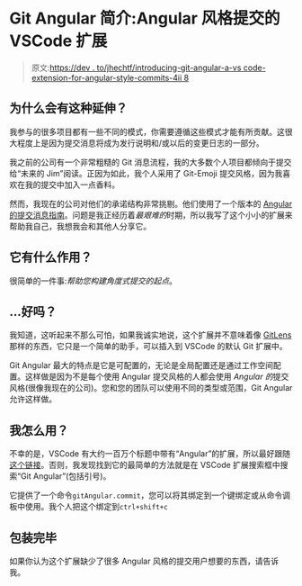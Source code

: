 # Git Angular 简介:Angular 风格提交的 VSCode 扩展

> 原文:[https://dev . to/jhechtf/introducing-git-angular-a-vs code-extension-for-angular-style-commits-4ii 8](https://dev.to/jhechtf/introducing-git-angular-a-vscode-extension-for-angular-style-commits-4ii8)

## [](#why-does-this-extension-exist)为什么会有这种延伸？

我参与的很多项目都有一些不同的模式，你需要遵循这些模式才能有所贡献。这很大程度上是因为提交消息将成为发行说明和/或以后的变更日志的一部分。

我之前的公司有一个非常粗糙的 Git 消息流程，我的大多数个人项目都倾向于提交给“未来的 Jim”阅读。正因为如此，我个人采用了 Git-Emoji 提交风格，因为我喜欢在我的提交中加入一点香料。

然而，我现在的公司对他们的承诺结构非常挑剔。他们使用了一个版本的 [Angular 的提交消息指南](https://github.com/angular/angular/blob/master/CONTRIBUTING.md#commit)。问题是我正经历着*最艰难的*时期，所以我写了这个小小的扩展来帮助我自己，我想我会和其他人分享它。

## [](#what-does-it-do)它有什么作用？

很简单的一件事:*帮助您构建角度式提交的起点*。

## [](#-ok)...好吗？

我知道，这听起来不那么可怕，如果我诚实地说，这个扩展并不意味着像 [GitLens](https://marketplace.visualstudio.com/items?itemName=eamodio.gitlens) 那样的东西，它只是一个简单的助手，可以插入到 VSCode 的默认 Git 扩展中。

Git Angular 最大的特点是它是可配置的，无论是全局配置还是通过工作空间配置。这样做是因为不是每个使用 Angular 提交风格的人都会使用 *Angular 的*提交风格(很像我现在的公司)。您和您的团队可以使用不同的类型或范围，Git Angular 允许这样做。

## [](#how-do-i-use-it)我怎么用？

不幸的是，VSCode 有大约一百万个标题中带有“Angular”的扩展，所以最好跟随[这个链接](https://marketplace.visualstudio.com/items?itemName=Jhecht.git-angular)。否则，我发现找到它的最简单的方法就是在 VSCode 扩展搜索框中搜索“Git Angular”(包括引号)。

它提供了一个命令`gitAngular.commit`，您可以将其绑定到一个键绑定或从命令调板中使用。我个人把这个绑定到`ctrl+shift+c`

## [](#wrapping-up)包装完毕

如果你认为这个扩展缺少了很多 Angular 风格的提交用户想要的东西，请告诉我。